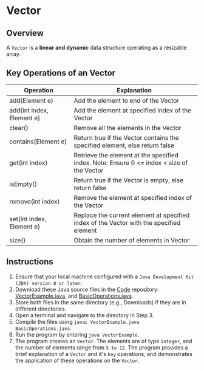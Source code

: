 # Vector

## Overview
A `Vector` is a **linear and dynamic** data structure operating as a resizable array.

## Key Operations of an Vector
| Operation                 | Explanation                                                                               |
|---------------------------|-------------------------------------------------------------------------------------------|
| add(Element e)            | Add the element to end of the Vector                                                      |
| add(int index, Element e) | Add the element at specified index of the Vector                                          |
| clear()                   | Remove all the elements in the Vector                                                     |
| contains(Element e)       | Return true if the Vector contains the specified element, else return false               |
| get(int index)            | Retrieve the element at the specified index. Note: Ensure 0 <= index < size of the Vector |
| isEmpty()                 | Return true if the Vector is empty, else return false                                     |
| remove(int index)         | Remove the element at specified index of the Vector                                       |
| set(int index, Element e) | Replace the current element at specified index of the Vector with the specified element   |
| size()                    | Obtain the number of elements in Vector                                                   |

## Instructions
1. Ensure that your local machine configured with a `Java Development Kit (JDK) version 8 or later`.
2. Download these Java source files in the [Code](https://github.com/shumarb/code/tree/main) repository: [VectorExample.java](https://github.com/shumarb/code/tree/main/code/data-structures/VectorExample.java), and [BasicOperations.java](https://github.com/shumarb/code/tree/main/code/BasicOperations.java).
3. Store both files in the same directory (e.g., Downloads) if they are in different directories.
4. Open a terminal and navigate to the directory in Step 3.
5. Compile the files using `javac VectorExample.java BasicOperations.java`.
6. Run the program by entering `java VectorExample`.
7. The program creates an `Vector`. The elements are of type `integer`, and the number of elements range from `5 to 12`. The program provides a brief explanation of a `Vector` and it's `key` operations, and demonstrates the application of these operations on the `Vector`.
